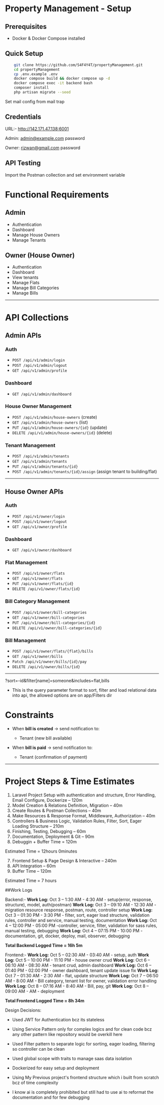 # Property Management - Setup

## Prerequisites
- Docker & Docker Compose installed

## Quick Setup

```bash
    git clone https://github.com/S4F4Y4T/propertyManagement.git
    cd propertyManagement
    cp .env.example .env
    docker compose build && docker compose up -d
    docker compose exec -it backend bash
    composer install
    php artisan migrate --seed
```

Set mail config from mail trap

## Credentials

URL:- http://142.171.47.138:6001

Admin:
  admin@example.com
  password

Owner:
  rizwan@gmail.com
  password

## API Testing
Import the Postman collection and set environment variable

# Functional Requirements

## Admin

* Authentication
* Dashboard
* Manage House Owners
* Manage Tenants

## Owner (House Owner)

* Authentication
* Dashboard
* View tenants
* Manage Flats
* Manage Bill Categories
* Manage Bills

---

# API Collections

## Admin APIs

### Auth

* `POST /api/v1/admin/login`
* `POST /api/v1/admin/logout`
* `GET /api/v1/admin/profile`

### Dashboard

* `GET /api/v1/admin/dashboard`

### House Owner Management

* `POST /api/v1/admin/house-owners` (create)
* `GET /api/v1/admin/house-owners` (list)
* `PUT /api/v1/admin/house-owners/{id}` (update)
* `DELETE /api/v1/admin/house-owners/{id}` (delete)

### Tenant Management

* `POST /api/v1/admin/tenants`
* `GET /api/v1/admin/tenants`
* `PUT /api/v1/admin/tenants/{id}`
* `POST /api/v1/admin/tenants/{id}/assign` (assign tenant to building/flat)

---

## House Owner APIs

### Auth

* `POST /api/v1/owner/login`
* `POST /api/v1/owner/logout`
* `GET /api/v1/owner/profile`

### Dashboard

* `GET /api/v1/owner/dashboard`

### Flat Management

* `POST /api/v1/owner/flats`
* `GET /api/v1/owner/flats`
* `PUT /api/v1/owner/flats/{id}`
* `DELETE /api/v1/owner/flats/{id}`

### Bill Category Management

* `POST /api/v1/owner/bill-categories`
* `GET /api/v1/owner/bill-categories`
* `PUT /api/v1/owner/bill-categories/{id}`
* `DELETE /api/v1/owner/bill-categories/{id}`

### Bill Management

* `POST /api/v1/owner/flats/{flat}/bills`
* `GET /api/v1/owner/bills`
* `Patch /api/v1/owner/bills/{id}/pay`
* `DELETE /api/v1/owner/bills/{id}`

---

?sort=-id&filter[name]=someone&includes=flat,bills

- This is the query parameter format to sort, filter and load relational data into api, the allowed options are on app/Filters dir

# Constraints

* When **bill is created** → send notification to:

  * Tenant (new bill available)

* When **bill is paid** → send notification to:

  * Tenant (confirmation of payment)

---

# Project Steps & Time Estimates

1.  Laravel Project Setup with authentication and structure, Error Handling, Email Configure, Dockerize – 120m
2.  Model Creation & Relations Definition, Migration – 40m
3.  Create Routes & Postman Collections – 40m
4.  Make Resources & Response Format, Middleware, Authorization – 40m
5.  Controllers & Business Logic, Validation Rules, Filter, Sort, Eager Loading Structure – 210m
6.  Finishing, Testing, Debugging – 60m
9.  Documentation, Deployment & Git – 90m
10. Debuggin + Buffer Time = 120m

Estimated Time =  12hours  0minutes

7.  Frontend Setup & Page Design & Interactive – 240m
8.  API Integration – 60m
9.  Buffer Time – 120m

Estimated Time =  7 hours

##Work Logs

Backend:-
**Work Log:** Oct 3 – 1:30 AM - 4:30 AM - setup(error, response, structure), model, auth(postman)
**Work Log:** Oct 3 – 09:10 AM - 12:30 AM - migration resource response, postman, route, controller setup
**Work Log:** Oct 3 – 01:30 PM - 3:30 PM - filter, sort, eager load structure, validation rules, controller and service, manual testing, documentation
**Work Log:** Oct 4 – 12:00 PM - 05:00 PM -controller, service, filter, validation for sass rules, manual testing, debugging
**Work Log:** Oct 4 – 07:15 PM - 10:00 PM - documentation, git, docker, deploy, mail, observer, debugging

**Total Backend Logged Time = 16h 5m**

Frontend:-
**Work Log:** Oct 5 – 02:30 AM - 03:40 AM - setup, auth
**Work Log:** Oct 5 – 10:00 PM - 11:10 PM - house owner crud
**Work Log:** Oct 6 – 06:10 AM - 08:30 AM - tenant crud, admin dashboard
**Work Log:** Oct 6 – 01:40 PM - 02:00 PM - owner dashboard, tenant update issue fix
**Work Log:** Oct 7 – 01:30 AM - 2:30 AM - flat, update structure
**Work Log:** Oct 7 – 06:50 AM - 8:00 AM - Bill category, tenant list for owner, validation error handling
**Work Log:** Oct 8 – 07:16 AM - 8:40 AM - Bill, pay, git
**Work Log:** Oct 8 – 09:00 AM -  AM - deployment

**Total Frontend Logged Time = 8h 34m**

Design Decisions:
 - Used JWT for Authentication bcz its stateless
 - Using Service Pattern only for complex logics and for clean code bcz any other pattern like repository would be overkill here
 - Used Filter pattern to separate logic for sorting, eager loading, filtering so controller can be clean
 - Used global scope with traits to manage saas data isolation
 - Dockerized for easy setup and deployment
 
 - Using My Previous project's frontend structure which i built from scratch bcz of time complexity
 - I know ai is completely prohibited but still had to use ai to reformat the documentation and for few debugging


